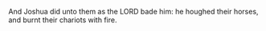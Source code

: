 And Joshua did unto them as the LORD bade him: he houghed their horses, and burnt their chariots with fire.
